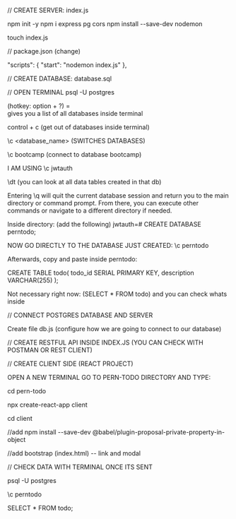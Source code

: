 // CREATE SERVER: index.js

npm init -y
npm i express pg cors
npm install --save-dev nodemon

touch index.js


// package.json (change)

  "scripts": {
    "start": "nodemon index.js"
  },


  // CREATE DATABASE: database.sql



  // OPEN TERMINAL 
  psql -U postgres

(hotkey: option + ?) = \
gives you a list of all databases inside terminal

control + c (get out of databases inside terminal)

\c <database_name> (SWITCHES DATABASES)

\c bootcamp  (connect to database bootcamp)

I AM USING \c jwtauth

\dt (you can look at all data tables created in that db)


Entering \q will quit the current database session and return you to the main directory or command prompt. From there, you can execute other commands or navigate to a different directory if needed.

Inside directory: (add the following)
jwtauth=# CREATE DATABASE perntodo;

NOW GO DIRECTLY TO THE DATABASE JUST CREATED:
\c perntodo



Afterwards, copy and paste inside perntodo: 

CREATE TABLE todo(
    todo_id SERIAL PRIMARY KEY,
    description VARCHAR(255)
);



Not necessary right now:
(SELECT * FROM todo) and you can check whats inside


// CONNECT POSTGRES DATABASE AND SERVER

Create file db.js
(configure how we are going to connect to our database)



// CREATE RESTFUL API INSIDE INDEX.JS (YOU CAN CHECK WITH POSTMAN OR REST CLIENT)


// CREATE CLIENT SIDE (REACT PROJECT)

OPEN A NEW TERMINAL GO TO PERN-TODO DIRECTORY AND TYPE:

cd pern-todo

npx create-react-app client 

cd client

//add npm install --save-dev @babel/plugin-proposal-private-property-in-object

//add bootstrap (index.html) -- link and modal





// CHECK DATA WITH TERMINAL ONCE ITS SENT

psql -U postgres

\c perntodo

SELECT * FROM todo;